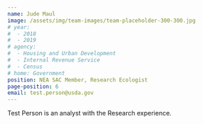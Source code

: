 ```yaml
---
name: Jude Maul
image: /assets/img/team-images/team-placeholder-300-300.jpg
# year:
#  - 2018
#  - 2019
# agency:   
#  - Housing and Urban Development
#  - Internal Revenue Service
#  - Census
# home: Government
position: NEA SAC Member, Research Ecologist
page-position: 6
email: test.person@usda.gov
---
```


Test Person is an analyst with the Research experience.

